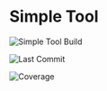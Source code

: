 # Simple Tool

![Simple Tool Build](https://github.com/farukcaglar/helloworld/workflows/Simple%20Tool/badge.svg)

![Last Commit](https://img.shields.io/github/last-commit/farukcaglar/helloworld)

![Coverage](https://img.shields.io/github/languages/code-size/farukcaglar/helloworld)


